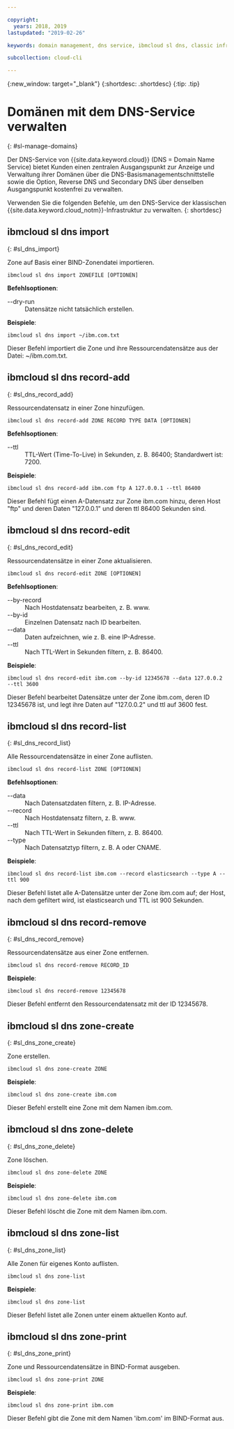 ```yaml
---

copyright:
  years: 2018, 2019
lastupdated: "2019-02-26"

keywords: domain management, dns service, ibmcloud sl dns, classic infrastructure, management interface, dns, dns cli

subcollection: cloud-cli

---
```


{:new_window: target="_blank"}
{:shortdesc: .shortdesc}
{:tip: .tip}

# Domänen mit dem DNS-Service verwalten
{: #sl-manage-domains}

Der DNS-Service von {{site.data.keyword.cloud}} (DNS = Domain Name Service) bietet Kunden einen zentralen Ausgangspunkt zur Anzeige und Verwaltung ihrer Domänen über die DNS-Basismanagementschnittstelle sowie die Option, Reverse DNS und Secondary DNS über denselben Ausgangspunkt kostenfrei zu verwalten.

Verwenden Sie die folgenden Befehle, um den DNS-Service der klassischen {{site.data.keyword.cloud_notm}}-Infrastruktur zu verwalten.
{: shortdesc}

## ibmcloud sl dns import
{: #sl_dns_import}

Zone auf Basis einer BIND-Zonendatei importieren.
```
ibmcloud sl dns import ZONEFILE [OPTIONEN]
```

<strong>Befehlsoptionen</strong>:
<dl>
<dt>--dry-run</dt>
<dd>Datensätze nicht tatsächlich erstellen.</dd>
</dl>

**Beispiele**:
```
ibmcloud sl dns import ~/ibm.com.txt
```
Dieser Befehl importiert die Zone und ihre Ressourcendatensätze aus der Datei: ~/ibm.com.txt.


## ibmcloud sl dns record-add
{: #sl_dns_record_add}

Ressourcendatensatz in einer Zone hinzufügen.
```
ibmcloud sl dns record-add ZONE RECORD TYPE DATA [OPTIONEN]
```

<strong>Befehlsoptionen</strong>:
<dl>
<dt>--ttl</dt>
<dd>TTL-Wert (Time-To-Live) in Sekunden, z. B. 86400; Standardwert ist: 7200.</dd>
</dl>

**Beispiele**:
```
ibmcloud sl dns record-add ibm.com ftp A 127.0.0.1 --ttl 86400
```
Dieser Befehl fügt einen A-Datensatz zur Zone ibm.com hinzu, deren Host "ftp" und deren Daten "127.0.0.1" und deren ttl 86400 Sekunden sind.


## ibmcloud sl dns record-edit
{: #sl_dns_record_edit}

Ressourcendatensätze in einer Zone aktualisieren.
```
ibmcloud sl dns record-edit ZONE [OPTIONEN]
```

<strong>Befehlsoptionen</strong>:
<dl>
<dt>--by-record</dt>
<dd>Nach Hostdatensatz bearbeiten, z. B. www.</dd>
<dt>--by-id</dt>
<dd>Einzelnen Datensatz nach ID bearbeiten.</dd>
<dt>--data</dt>
<dd>Daten aufzeichnen, wie z. B. eine IP-Adresse.</dd>
<dt>--ttl</dt>
<dd>Nach TTL-Wert in Sekunden filtern, z. B. 86400.</dd>
</dl>

**Beispiele**:
```
ibmcloud sl dns record-edit ibm.com --by-id 12345678 --data 127.0.0.2 --ttl 3600
```
Dieser Befehl bearbeitet Datensätze unter der Zone ibm.com, deren ID 12345678 ist, und legt ihre Daten auf "127.0.0.2" und ttl auf 3600 fest.


## ibmcloud sl dns record-list
{: #sl_dns_record_list}

Alle Ressourcendatensätze in einer Zone auflisten.
```
ibmcloud sl dns record-list ZONE [OPTIONEN]
```

<strong>Befehlsoptionen</strong>:
<dl>
<dt>--data</dt>
<dd>Nach Datensatzdaten filtern, z. B. IP-Adresse.</dd>
<dt>--record</dt>
<dd>Nach Hostdatensatz filtern, z. B. www.</dd>
<dt>--ttl</dt>
<dd>Nach TTL-Wert in Sekunden filtern, z. B. 86400.</dd>
<dt>--type</dt>
<dd>Nach Datensatztyp filtern, z. B. A oder CNAME.</dd>
</dl>

**Beispiele**:
```
ibmcloud sl dns record-list ibm.com --record elasticsearch --type A --ttl 900
```
Dieser Befehl listet alle A-Datensätze unter der Zone ibm.com auf; der Host, nach dem gefiltert wird, ist elasticsearch und TTL ist 900 Sekunden.


## ibmcloud sl dns record-remove
{: #sl_dns_record_remove}

Ressourcendatensätze aus einer Zone entfernen.
```
ibmcloud sl dns record-remove RECORD_ID
```

**Beispiele**:
```
ibmcloud sl dns record-remove 12345678
```
Dieser Befehl entfernt den Ressourcendatensatz mit der ID 12345678.


## ibmcloud sl dns zone-create
{: #sl_dns_zone_create}

Zone erstellen.
```
ibmcloud sl dns zone-create ZONE
```

**Beispiele**:
```
ibmcloud sl dns zone-create ibm.com
```
Dieser Befehl erstellt eine Zone mit dem Namen ibm.com.


## ibmcloud sl dns zone-delete
{: #sl_dns_zone_delete}

Zone löschen.
```
ibmcloud sl dns zone-delete ZONE
```

**Beispiele**:
```
ibmcloud sl dns zone-delete ibm.com
```
Dieser Befehl löscht die Zone mit dem Namen ibm.com.


## ibmcloud sl dns zone-list
{: #sl_dns_zone_list}

Alle Zonen für eigenes Konto auflisten.
```
ibmcloud sl dns zone-list
```

**Beispiele**:
```
ibmcloud sl dns zone-list
```
Dieser Befehl listet alle Zonen unter einem aktuellen Konto auf.


## ibmcloud sl dns zone-print
{: #sl_dns_zone_print}

Zone und Ressourcendatensätze in BIND-Format ausgeben.
```
ibmcloud sl dns zone-print ZONE
```

**Beispiele**:
```
ibmcloud sl dns zone-print ibm.com
```
Dieser Befehl gibt die Zone mit dem Namen 'ibm.com' im BIND-Format aus.

